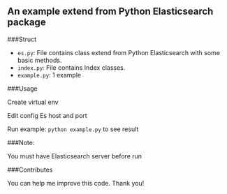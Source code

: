 
## An example extend from Python Elasticsearch package

###Struct

- `es.py`: File contains class extend from Python Elasticsearch with some basic methods.
- `index.py`: File contains Index classes.
- `example.py`: 1 example

###Usage

Create virtual env

Edit config Es host and port 

Run example: `python example.py` to see result

###Note: 

You must have Elasticsearch server before run

###Contributes

You can help me improve this code. Thank you!